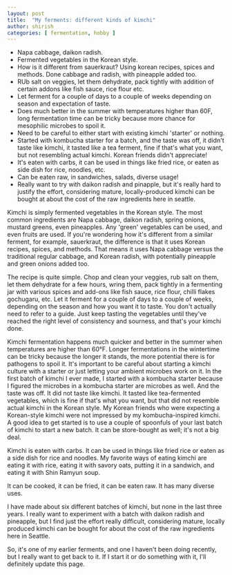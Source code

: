 ```yaml
---
layout: post
title:  "My ferments: different kinds of kimchi"
author: shirish
categories: [ fermentation, hobby ]
---
```


* Napa cabbage, daikon radish. 
* Fermented vegetables in the Korean style. 
* How is it different from sauerkraut? Using korean recipes, spices and methods. Done cabbage and radish, with pineapple added too. 
* RUb salt on veggies, let them dehydrate, pack tightly with addition of certain addons like fish sauce, rice flour etc. 
* Let ferment for a couple of days to a couple of weeks depending on season and expectation of taste. 
* Does much better in the summer with temperatures higher than 60F, long fermentation time can be tricky because more chance for mesophilic microbes to spoil it. 
* Need to be careful to either start with existing kimchi 'starter' or nothing.
* Started with kombucha starter for a batch, and the taste was off, it didn't taste like kimchi, it tasted like a tea ferment, fine if that's what you want, but not resembling actual kimchi. Korean friends didn't appreciate!
* It's eaten with carbs, it can be used in things like fried rice, or eaten as side dish for rice, noodles, etc. 
* Can be eaten raw, in sandwiches, salads,  diverse usage!
* Really want to try with daikon radish and pinapple, but it's really hard to justify the effort, considering mature, locally-produced kimchi can be bought at about the cost of the raw ingredients here in seattle.

Kimchi is simply fermented vegetables in the Korean style. The most common ingredients are Napa cabbage, daikon radish, spring onions, mustard greens, even pineapples. Any 'green' vegetables can be used, and even fruits are used. If you're wondering how it's different from a similar ferment, for example, sauerkraut, the difference is that it uses Korean recipes, spices, and methods. That means it uses Napa cabbage versus the traditional regular cabbage, and Korean radish, with potentially pineapple and green onions added too.

The recipe is quite simple. Chop and clean your veggies, rub salt on them, let them dehydrate for a few hours, wring them, pack tightly in a fermenting jar with various spices and add-ons like fish sauce, rice flour, chilli flakes gochugaru, etc. Let it ferment for a couple of days to a couple of weeks, depending on the season and how you want it to taste. You don't actually need to refer to a guide. Just keep tasting the vegetables until they've reached the right level of consistency and sourness, and that's your kimchi done.

Kimchi fermentation happens much quicker and better in the summer when temperatures are higher than 60°F. Longer fermentations in the wintertime can be tricky because the longer it stands, the more potential there is for pathogens to spoil it. It's important to be careful about starting a kimchi culture with a starter or just letting your ambient microbes work on it. In the first batch of kimchi I ever made, I started with a kombucha starter because I figured the microbes in a kombucha starter are microbes as well. And the taste was off. It did not taste like kimchi. It tasted like tea-fermented vegetables, which is fine if that's what you want, but that did not resemble actual kimchi in the Korean style. My Korean friends who were expecting a Korean-style kimchi were not impressed by my kombucha-inspired kimchi. A good idea to get started is to use a couple of spoonfuls of your last batch of kimchi to start a new batch. It can be store-bought as well; it's not a big deal.

Kimchi is eaten with carbs. It can be used in things like fried rice or eaten as a side dish for rice and noodles. My favorite ways of eating kimchi are eating it with rice, eating it with savory oats, putting it in a sandwich, and eating it with Shin Ramyun soup.

It can be cooked, it can be fried, it can be eaten raw. It has many diverse uses.

I have made about six different batches of kimchi, but none in the last three years. I really want to experiment with a batch with daikon radish and pineapple, but I find just the effort really difficult, considering mature, locally produced kimchi can be bought for about the cost of the raw ingredients here in Seattle.

So, it's one of my earlier ferments, and one I haven't been doing recently, but I really want to get back to it. If I start it or do something with it, I'll definitely update this page.
